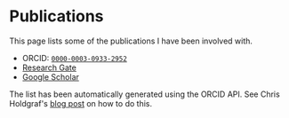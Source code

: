 # Publications

This page lists some of the publications I have been involved with.

- ORCID: [`0000-0003-0933-2952`](https://orcid.org/0000-0003-0933-2952)
- [Research Gate](https://www.researchgate.net/profile/Ioannis-Sifnaios)
- [Google Scholar](https://scholar.google.com/citations?user=CLgyFfcAAAAJ&hl=en)

The list has been automatically generated using the ORCID API.
See Chris Holdgraf's [blog post](https://chrisholdgraf.com/blog/2022/orcid-auto-update/) on how to do this.

```{include} _static/publications.txt
```
